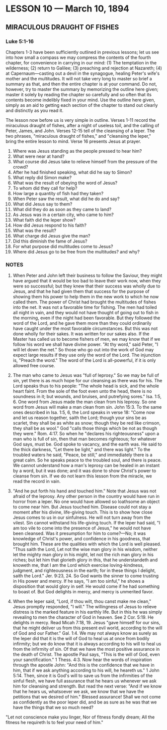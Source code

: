 # LESSON 10 — March 10, 1894

## MIRACULOUS DRAUGHT OF FISHES

### Luke 5:1-16

Chapters 1-3 have been sufficiently outlined in previous lessons; let us see into how small a compass we may compress the contents of the fourth chapter, for convenience in carrying in our mind: (1) The temptation in the wilderness; (2) return to Galilee; (3) preaching and rejection at Nazareth; (4) at Capernaum—casting out a devil in the synagogue, healing Peter's wife's mother and the multitudes. It will not take very long to master so brief a summary as that, and then the entire chapter is at your command. Do not, however, try to master the summary by memorizing the outline here given; master it solely by reading the chapter so carefully and so often that its contents become indelibly fixed in your mind. Use the outline here given, simply as an aid to getting each section of the chapter to stand out clearly and distinctly as you read it.

The lesson now before us is very simple in outline. Verses 1-11 record the miraculous draught of fishes, after a night of useless toil, and the calling of Peter, James, and John. Verses 12-15 tell of the cleansing of a leper. The two phrases, "miraculous draught of fishes," and "cleansing the leper," bring the entire lesson to mind. Verse 16 presents Jesus at prayer.

1. Where was Jesus standing as the people pressed to hear him?
2. What were near at hand?
3. What course did Jesus take to relieve himself from the pressure of the crowd?
4. After he had finished speaking, what did he say to Simon?
5. What reply did Simon make?
6. What was the result of obeying the word of Jesus?
7. To whom did they call for help?
8. How large a quantity of fish had they taken?
9. When Peter saw the result, what did he do and say?
10. What did Jesus say to them?
11. What did they do as soon as they came to land?
12. As Jesus was in a certain city, who came to him?
13. What faith did the leper show?
14. How did Jesus respond to his faith?
15. What was the result?
16. What charge did Jesus give the man?
17. Did this diminish the fame of Jesus?
18. For what purpose did multitudes come to Jesus?
19. Where did Jesus go to be free from the multitudes? and why?

### NOTES

1. When Peter and John left their business to follow the Saviour, they might have argued that it would be too bad to leave their work now, when they were so successful; but they knew that their success was wholly due to Jesus, and that he had given them that success for the purpose of showing them his power to help them in the new work to which he now called them. The power of Christ had brought the multitudes of fishes into the net. It was not a favorable time for fishing. The men had toiled all night in vain, and they would not have thought of going out to fish in the morning, even if the night had been favorable. But they followed the word of the Lord, and he gave them more than they could ordinarily have caught under the most favorable circumstances. But this was not done wholly for their sakes. It was written for our sakes also. If the Master has called us to become fishers of men, we may know that if we follow his word we shall have divine power. "At thy word," said Peter, "I will let down the net." So those who go out into the work of God may expect large results if they use only the word of the Lord. The injunction is, "Preach the word." The word of the Lord is all-powerful, if it is only allowed free course.

2. The man who came to Jesus was "full of leprosy." So we may be full of sin, yet there is as much hope for our cleansing as there was for his. The Lord speaks thus to his people: "The whole head is sick, and the whole heart faint. From the sole of the foot even unto the head, there is no soundness in it; but wounds, and bruises, and putrefying sores." Isa. 1:5, 6. One word from Jesus made the man clean from his leprosy. So one word from Jesus will make a man clean from sin. John 15:3. To the same ones described in Isa. 1:5, 6, the Lord speaks in verse 18: "Come now and let us reason together, saith the Lord; though your sins be as scarlet, they shall be as white as snow; though they be red like crimson, they shall be as wool." God "calls those things which be not as though they were." Rom. 4:17. So when he "declares his righteousness" upon a man who is full of sin, then that man becomes righteous; for whatever God says, must be. God spoke to vacancy, and the earth was. He said to the thick darkness, "Let there be light," and there was light." To the troubled waters he said, "Peace, be still," and immediately there is a great calm. So he speaks peace to the troubled soul, and there is peace. We cannot understand how a man's leprosy can be healed in an instant by a word, but it was done; and it was done to show Christ's power to cleanse from sin. If we do not learn this lesson from the miracle, we read the record in vain.

3. "And he put forth his hand and touched him." Note that Jesus was not afraid of the leprosy. Any other person in the country would have run in horror from a leper. No one would have allowed so loathsome an object to come near him. But Jesus touched him. Disease could not stay a moment after his divine, life-giving touch. This is to show how close Jesus comes to us in our sinfulness. He will not turn away from the vilest. Sin cannot withstand his life-giving touch. If the leper had said, "I am too vile to come into the presence of Jesus," he would not have been cleansed. Was it presumption for him to come?—No; it was knowledge of Christ's power, and confidence in his goodness, that brought him. These are the qualities with which the Lord is well pleased. "Thus saith the Lord, Let not the wise man glory in his wisdom, neither let the mighty man glory in his might, let not the rich man glory in his riches; but let him that glorieth glory in this, that he understandeth and knoweth me, that I am the Lord which exercise loving-kindness, judgment, and righteousness in the earth; for in these things I delight, saith the Lord." Jer. 9:23, 24. So God wants the sinner to come trusting in His power and mercy. If he says, "I am too sinful," he shows a disposition that would glory in self. He would come if he had something to boast of. But God delights in mercy, and mercy is unmerited favor.

4. When the leper said, "Lord, if thou wilt, thou canst make me clean," Jesus promptly responded, "I will." The willingness of Jesus to relieve distress is the marked feature in his earthly life. But in this he was simply revealing to men the character of God in heaven. See 2 Cor. 5:19. He delights in mercy. Read Micah 7:18, 19. Jesus "gave himself for our sins, that he might deliver us from this present evil world, according to the will of God and our Father." Gal. 1:4. We may not always know as surely as the leper did that it is the will of God to heal us at once from bodily infirmity; but we do know that it is always according to his will to heal us from the infirmity of sin. Of that we have the most positive assurance in the death of Christ. The apostle Paul says, "This is the will of God, even your sanctification." 1 Thess. 4:3. Now hear the words of inspiration through the apostle John: "And this is the confidence that we have in him, that if we ask anything according to his will, he heareth us." 1 John 5:14. Then, since it is God's will to save us from the infirmities of the sinful flesh, we have full assurance that he hears us whenever we ask him for cleansing and strength. But read the next verse: "And if we know that he hears us, whatsoever we ask, we know that we have the petitions that we desired of him." Blessed assurance! Shall we not come as confidently as the poor leper did, and be as sure as he was that we have the things that we so much need?

"Let not conscience make you linger,
    Nor of fitness fondly dream;
All the fitness he requireth
    Is to feel your need of him."